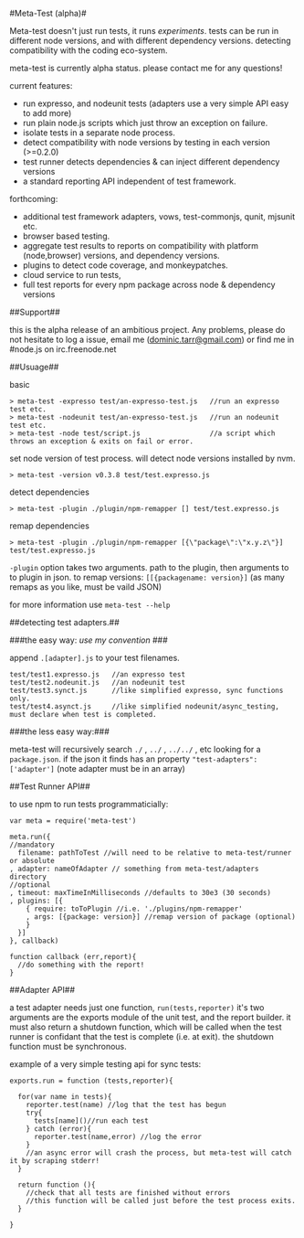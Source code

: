 
#Meta-Test (alpha)#

  Meta-test doesn't just run tests, it runs <i>experiments</i>. tests can be run in different node versions,
  and with different dependency versions. detecting compatibility with the coding eco-system.
  
  meta-test is currently alpha status. please contact me for any questions!

current features:

  * run expresso, and nodeunit tests (adapters use a very simple API easy to add more)
  * run plain node.js scripts which just throw an exception on failure.
  * isolate tests in a separate node process.
  * detect compatibility with node versions by testing in each version (>=0.2.0)
  * test runner detects dependencies & can inject different dependency versions
  * a standard reporting API independent of test framework.

forthcoming:

  * additional test framework adapters,  vows, test-commonjs, qunit, mjsunit etc.
  * browser based testing.
  * aggregate test results to reports on compatibility with platform (node,browser) versions, and dependency versions.
  * plugins to detect code coverage, and monkeypatches.
  * cloud service to run tests, 
  * full test reports for every npm package across node & dependency versions

##Support##

this is the alpha release of an ambitious project. Any problems, please do not hesitate to log a issue, email me (dominic.tarr@gmail.com) or find me in #node.js on irc.freenode.net

##Usuage##

basic

    > meta-test -expresso test/an-expresso-test.js   //run an expresso test etc.
    > meta-test -nodeunit test/an-expresso-test.js   //run an nodeunit test etc.
    > meta-test -node test/script.js                 //a script which throws an exception & exits on fail or error.

set node version of test process. will detect node versions installed by nvm.

    > meta-test -version v0.3.8 test/test.expresso.js
    
detect dependencies

    > meta-test -plugin ./plugin/npm-remapper [] test/test.expresso.js
    
remap dependencies

    > meta-test -plugin ./plugin/npm-remapper [{\"package\":\"x.y.z\"}] test/test.expresso.js

`-plugin` option takes two arguments. path to the plugin, then arguments to to plugin in json.
to remap versions: `[[{packagename: version}]` (as many remaps as you like, must be vaild JSON)
    
    
for more information use `meta-test --help`

##detecting test adapters.##

###the easy way: <i> use my convention </i> ###

append `.[adapter].js` to your test filenames.

    test/test1.expresso.js   //an expresso test
    test/test2.nodeunit.js   //an nodeunit test
    test/test3.synct.js      //like simplified expresso, sync functions only.
    test/test4.asynct.js     //like simplified nodeunit/async_testing, must declare when test is completed.
    
###the less easy way:###

meta-test will recursively search `./` , `../` ,  `../../` , etc looking for a `package.json`.
if the json it finds has an property `"test-adapters": ['adapter']` (note adapter must be in an array)


##Test Runner API##

to use npm to run tests programmaticially:

    var meta = require('meta-test')
    
    meta.run({
    //mandatory
      filename: pathToTest //will need to be relative to meta-test/runner or absolute
    , adapter: nameOfAdapter // something from meta-test/adapters directory
    //optional
    , timeout: maxTimeInMilliseconds //defaults to 30e3 (30 seconds)
    , plugins: [{
        { require: toToPlugin //i.e. './plugins/npm-remapper'
        , args: [{package: version}] //remap version of package (optional)
        } 
      }]
    }, callback)
    
    function callback (err,report){
      //do something with the report!
    }


##Adapter API##

a test adapter needs just one function, `run(tests,reporter)` it's two arguments are the exports module of the unit test, 
and the report builder. it must also return a shutdown function, which will be called when the test runner is confidant that the test is complete (i.e. at exit). the shutdown function must be synchronous.

example of a very simple testing api for sync tests:

    exports.run = function (tests,reporter){
    
      for(var name in tests){
        reporter.test(name) //log that the test has begun
        try{
          tests[name]()//run each test      
        } catch (error){
          reporter.test(name,error) //log the error     
        }
        //an async error will crash the process, but meta-test will catch it by scraping stderr!
      }
    
      return function (){
        //check that all tests are finished without errors
        //this function will be called just before the test process exits.
      }
    
    }
